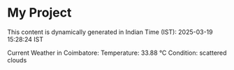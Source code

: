 # My Project

This content is dynamically generated in Indian Time (IST): 2025-03-19 15:28:24 IST


Current Weather in Coimbatore:
Temperature: 33.88 °C
Condition: scattered clouds
